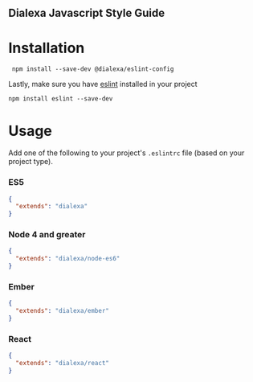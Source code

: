 Dialexa Javascript Style Guide
---

# Installation

```
 npm install --save-dev @dialexa/eslint-config
```

Lastly, make sure you have [eslint](http://eslint.org) installed in your project

```
npm install eslint --save-dev
```


# Usage

Add one of the following to your project's `.eslintrc` file (based on your project type).

### ES5

```json
{
  "extends": "dialexa"
}
```

### Node 4 and greater

```json
{
  "extends": "dialexa/node-es6"
}
```

### Ember
```json
{
  "extends": "dialexa/ember"
}
```

### React
```json
{
  "extends": "dialexa/react"
}
```

